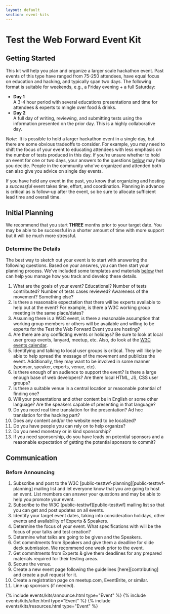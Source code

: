 ```yaml
---
layout: default
section: event-kits
---
```


# Test the Web Forward Event Kit

<h2 id="getting_started">Getting Started</h2>
This kit will help you plan and organize a larger scale hackathon event. Past events of this type have ranged from 75-250 attendees, have equal 
focus on education and hacking, and typically span two days. The following format is suitable for weekends, e.g., a Friday evening + a full Saturday:
<ul>
    <li><strong>Day 1</strong>
        <br>A 3-4 hour period with several educations presentations and time for attendees & experts to mingle over food & drinks.</li>
    <li><strong>Day 2</strong>
        <br>A full day of writing, reviewing, and submitting tests using the information presented on the prior day. This is a highly collaborative day.</li>
</ul>

<em>Note:</em>&nbsp; It is possible to hold a larger hackathon event in a single day, but there are some obvious tradeoffs to consider. For example, you may need to shift the focus of your event to educating attendees with less emphasis on the number of tests produced in this day. If you're unsure whether to hold an event for one or two days, your answers to the questions [below][initial_planning] may help you decide. People in the community who've organized and attended both can also give you advice on single day events.

If you have held any event in the past, you know that organizing and hosting a <em>successful</em>
event takes time, effort, and coordination.  Planning in advance is critical as is follow-up after the event, 
so be sure to allocate sufficient lead time and overall time.

<h2 id="initial_planning">Initial Planning</h2>
We recommend that you start <strong>THREE</strong> months prior to your target date.  You may be able to be successful in a shorter amount of time with more support but it will be much more stressful. 

### Determine the Details

The best way to sketch out your event is to start with answering the following questions. Based on your answres, you can then start your planning process. We've included some templates and materials [below][templates] that can help you manage how you track and develop these details.

1. What are the goals of your event?  Educational?  Number of tests contributed?  Number of tests cases reviewed? Awareness of the movement?  Something else?
2. Is there a reasonable expectation that there will be experts available to help out at the event? For example, is there a W3C working group meeting in the same place/dates?
3. Assuming there is a W3C event, is there a reasonable assumption that working group members or others will be available and willing to be experts for the Test the Web Forward Event you are hosting?
4. Are there are any conflicting events or holidays? Be sure to look at local user group events, lanyard, meetup, etc. Also, do look at the [W3C events calendar][w3c-cal].
5. Identifying and talking to local user groups is critical.  They will likely be able to help spread the message of the movement and publicize the event.  Additionally, they may want to be involved in some manner (sponsor, speaker, experts, venue, etc).
6. Is there enough of an audience to support the event? Is there a large enough base of web developers?  Are there local HTML, JS, CSS user groups?
7. Is there a suitable venue in a central location or reasonable potential of finding one?
8. Will your presentations and other content be in English or some other language?  Are the speakers capable of presenting in that language?
9. Do you need real time translation for the presentation? Ad hoc translation for the hacking part?
10. Does any content and/or the website need to be localized?
11. Do you have people you can rely on to help organize?
12. Do you need monetary or in kind sponsorship?
13. If you need sponsorship, do you have leads on potential sponsors and a reasonable expectation of getting the potential sponsors to commit?

## Communication

### Before Announcing

1. Subscribe and post to the W3C [public-testtwf-planning][public-testtwf-planning] mailing list and let everyone know that you are going to host an event. List members can answer your questions and may be able to help you promote your event.
2. Subscribe to the W3C [public-testtwf][public-testtwf] mailing list so that you can get and post updates on all events.
3. Identify your target event dates, taking into consideration holidays, other events and availability of Experts & Speakers.
4. Determine the focus of your event.  What specifications with will be the focus of your talks and test creation?
5. Determine what talks are going to be given and the Speakers.
6. Get commitments from Speakers and give them a deadline for slide deck submission. We recommend one week prior to the event.
7. Get commitments from Experts & give them deadlines for any prepared materials required for their testing areas.
8. Secure the venue.
9. Create a new event page following the guidelines [here][contributing] and create a pull request for it.
10. Create a registration page on meetup.com, EventBrite, or similar.
11. Line up sponsors (if needed).

{% include events/kits/announce.html type="Event" %}
{% include events/kits/after.html type="Event" %}
{% include events/kits/resources.html type="Event" %}


[w3c-cal]: http://www.w3.org/participate/eventscal.html
[initial_planning]: #initial_planning
[templates]: #event-management-templates